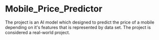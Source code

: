 # Mobile_Price_Predictor
The project is an AI model which designed to predict the price of a mobile depending on it's features that is represented by data set. The project is considered a real-world project.
